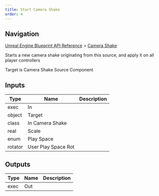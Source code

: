 ```yaml
---
title: Start Camera Shake
order: 4
---
```

## Navigation

[Unreal Engine Blueprint API Reference](https://dev.epicgames.com/documentation/en-us/unreal-engine/BlueprintAPI) > [Camera Shake](https://dev.epicgames.com/documentation/en-us/unreal-engine/BlueprintAPI/CameraShake)

Starts a new camera shake originating from this source, and apply it on all player controllers

Target is Camera Shake Source Component

## Inputs

| Type | Name | Description |
| --- | --- | --- |
| exec | In |  |
| object | Target |  |
| class | In Camera Shake |  |
| real | Scale |  |
| enum | Play Space |  |
| rotator | User Play Space Rot |  |

## Outputs

| Type | Name | Description |
| --- | --- | --- |
| exec | Out |  |
